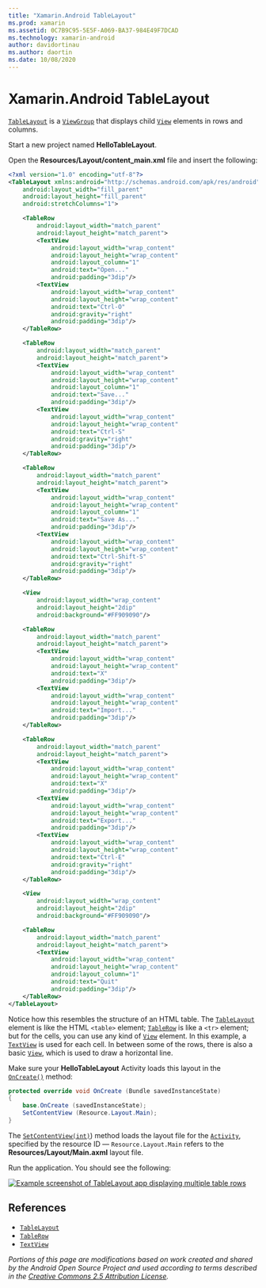 ```yaml
---
title: "Xamarin.Android TableLayout"
ms.prod: xamarin
ms.assetid: 0C7B9C95-5E5F-A069-BA37-984E49F7DCAD
ms.technology: xamarin-android
author: davidortinau
ms.author: daortin
ms.date: 10/08/2020
---
```


# Xamarin.Android TableLayout

[`TableLayout`](xref:Android.Widget.TableLayout)
is a
[`ViewGroup`](xref:Android.Views.ViewGroup)
that displays child
[`View`](xref:Android.Views.View)
elements in rows and columns.

Start a new project named **HelloTableLayout**.

Open the **Resources/Layout/content_main.xml** file and insert the following:

```xml
<?xml version="1.0" encoding="utf-8"?>
<TableLayout xmlns:android="http://schemas.android.com/apk/res/android"
    android:layout_width="fill_parent"
    android:layout_height="fill_parent"
    android:stretchColumns="1">

    <TableRow
        android:layout_width="match_parent"
        android:layout_height="match_parent">
        <TextView
            android:layout_width="wrap_content"
            android:layout_height="wrap_content"
            android:layout_column="1"
            android:text="Open..."
            android:padding="3dip"/>
        <TextView
            android:layout_width="wrap_content"
            android:layout_height="wrap_content"
            android:text="Ctrl-O"
            android:gravity="right"
            android:padding="3dip"/>
    </TableRow>

    <TableRow
        android:layout_width="match_parent"
        android:layout_height="match_parent">
        <TextView
            android:layout_width="wrap_content"
            android:layout_height="wrap_content"
            android:layout_column="1"
            android:text="Save..."
            android:padding="3dip"/>
        <TextView
            android:layout_width="wrap_content"
            android:layout_height="wrap_content"
            android:text="Ctrl-S"
            android:gravity="right"
            android:padding="3dip"/>
    </TableRow>

    <TableRow
        android:layout_width="match_parent"
        android:layout_height="match_parent">
        <TextView
            android:layout_width="wrap_content"
            android:layout_height="wrap_content"
            android:layout_column="1"
            android:text="Save As..."
            android:padding="3dip"/>
        <TextView
            android:layout_width="wrap_content"
            android:layout_height="wrap_content"
            android:text="Ctrl-Shift-S"
            android:gravity="right"
            android:padding="3dip"/>
    </TableRow>

    <View
        android:layout_width="wrap_content"
        android:layout_height="2dip"
        android:background="#FF909090"/>

    <TableRow
        android:layout_width="match_parent"
        android:layout_height="match_parent">
        <TextView
            android:layout_width="wrap_content"
            android:layout_height="wrap_content"
            android:text="X"
            android:padding="3dip"/>
        <TextView
            android:layout_width="wrap_content"
            android:layout_height="wrap_content"
            android:text="Import..."
            android:padding="3dip"/>
    </TableRow>

    <TableRow
        android:layout_width="match_parent"
        android:layout_height="match_parent">
        <TextView
            android:layout_width="wrap_content"
            android:layout_height="wrap_content"
            android:text="X"
            android:padding="3dip"/>
        <TextView
            android:layout_width="wrap_content"
            android:layout_height="wrap_content"
            android:text="Export..."
            android:padding="3dip"/>
        <TextView
            android:layout_width="wrap_content"
            android:layout_height="wrap_content"
            android:text="Ctrl-E"
            android:gravity="right"
            android:padding="3dip"/>
    </TableRow>

    <View
        android:layout_width="wrap_content"
        android:layout_height="2dip"
        android:background="#FF909090"/>

    <TableRow
        android:layout_width="match_parent"
        android:layout_height="match_parent">
        <TextView
            android:layout_width="wrap_content"
            android:layout_height="wrap_content"
            android:layout_column="1"
            android:text="Quit"
            android:padding="3dip"/>
    </TableRow>
</TableLayout>
```

Notice how this resembles the structure of an HTML table. The
[`TableLayout`](xref:Android.Widget.TableLayout)
element is like the HTML `<table>` element;
[`TableRow`](xref:Android.Widget.TableRow)
is like a `<tr>` element; but for the cells, you can use any kind
of [`View`](xref:Android.Views.View)
element. In this example, a 
[`TextView`](xref:Android.Widget.TextView)
is used for each cell. In between
some of the rows, there is also a basic
[`View`](xref:Android.Views.View),
which is used to draw a horizontal line.

Make sure your **HelloTableLayout** Activity loads this layout in the
[`OnCreate()`](xref:Android.App.Activity.OnCreate*)
method:

```csharp
protected override void OnCreate (Bundle savedInstanceState)
{
    base.OnCreate (savedInstanceState);
    SetContentView (Resource.Layout.Main);
}
```

The [`SetContentView(int)`](xref:Android.App.Activity.SetContentView*))
method loads the layout file for the
[`Activity`](xref:Android.App.Activity), specified by the
resource ID &mdash; `Resource.Layout.Main` refers to the
**Resources/Layout/Main.axml** layout file.

Run the application. You should see the following:

[![Example screenshot of TableLayout app displaying multiple table rows](table-layout-images/helloviews3.png)](table-layout-images/helloviews3.png#lightbox)

## References

- [`TableLayout`](xref:Android.Widget.TableLayout)
- [`TableRow`](xref:Android.Widget.TableRow)
- [`TextView`](xref:Android.Widget.TextView)

_Portions of this page are modifications based on work created and shared by the
Android Open Source Project and used according to terms described in the
[Creative Commons 2.5 Attribution License](https://creativecommons.org/licenses/by/2.5/)._
